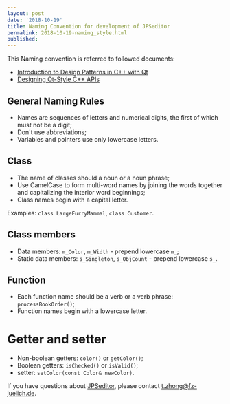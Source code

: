 ```yaml
---
layout: post
date: '2018-10-19'
title: Naming Convention for development of JPSeditor
permalink: 2018-10-19-naming_style.html
published: 
---
```


This Naming convention is referred to followed documents:

* [Introduction to Design Patterns in C++ with Qt](https://www.ics.com/designpatterns/solutions/style.html)
* [Designing Qt-Style C++ APIs](https://doc.qt.io/archives/qq/qq13-apis.html#theartofnaming)

## General Naming Rules

* Names are sequences of letters and numerical digits, the first of which must not be a digit;
* Don't use abbreviations;
* Variables and pointers use only lowercase letters.

## Class

* The name of classes should a noun or a noun phrase;
* Use CamelCase to form multi-word names by joining the words together and capitalizing the interior word beginnings;
* Class names begin with a capital letter.

Examples: `class LargeFurryMammal`, `class Customer`.

## Class members

* Data members: `m_Color`, `m_Width` - prepend lowercase `m_`;
* Static data members: `s_Singleton`, `s_ObjCount` - prepend lowercase `s_`.

## Function

* Each function name should be a verb or a verb phrase: `processBookOrder()`;
* Function names begin with a lowercase letter.

# Getter and setter

* Non-boolean getters: `color()` or `getColor()`;
* Boolean getters: `isChecked()` or `isValid()`;
* setter: `setColor(const Color& newColor)`.


<link rel="stylesheet" href="https://use.fontawesome.com/releases/v5.3.1/css/all.css" integrity="sha384-mzrmE5qonljUremFsqc01SB46JvROS7bZs3IO2EmfFsd15uHvIt+Y8vEf7N7fWAU" crossorigin="anonymous">

If you have questions about [JPSeditor](http://www.jupedsim.org/jpseditor/), please contact <t.zhong@fz-juelich.de>.